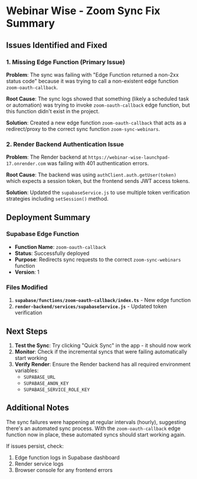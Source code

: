 # Webinar Wise - Zoom Sync Fix Summary

## Issues Identified and Fixed

### 1. Missing Edge Function (Primary Issue)
**Problem**: The sync was failing with "Edge Function returned a non-2xx status code" because it was trying to call a non-existent edge function `zoom-oauth-callback`.

**Root Cause**: The sync logs showed that something (likely a scheduled task or automation) was trying to invoke `zoom-oauth-callback` edge function, but this function didn't exist in the project.

**Solution**: Created a new edge function `zoom-oauth-callback` that acts as a redirect/proxy to the correct sync function `zoom-sync-webinars`.

### 2. Render Backend Authentication Issue
**Problem**: The Render backend at `https://webinar-wise-launchpad-17.onrender.com` was failing with 401 authentication errors.

**Root Cause**: The backend was using `authClient.auth.getUser(token)` which expects a session token, but the frontend sends JWT access tokens.

**Solution**: Updated the `supabaseService.js` to use multiple token verification strategies including `setSession()` method.

## Deployment Summary

### Supabase Edge Function
- **Function Name**: `zoom-oauth-callback`
- **Status**: Successfully deployed
- **Purpose**: Redirects sync requests to the correct `zoom-sync-webinars` function
- **Version**: 1

### Files Modified
1. **`supabase/functions/zoom-oauth-callback/index.ts`** - New edge function
2. **`render-backend/services/supabaseService.js`** - Updated token verification

## Next Steps

1. **Test the Sync**: Try clicking "Quick Sync" in the app - it should now work
2. **Monitor**: Check if the incremental syncs that were failing automatically start working
3. **Verify Render**: Ensure the Render backend has all required environment variables:
   - `SUPABASE_URL`
   - `SUPABASE_ANON_KEY`
   - `SUPABASE_SERVICE_ROLE_KEY`

## Additional Notes

The sync failures were happening at regular intervals (hourly), suggesting there's an automated sync process. With the `zoom-oauth-callback` edge function now in place, these automated syncs should start working again.

If issues persist, check:
1. Edge function logs in Supabase dashboard
2. Render service logs
3. Browser console for any frontend errors
